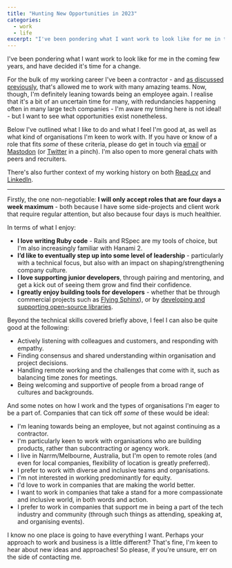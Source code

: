 ```yaml
---
title: "Hunting New Opportunities in 2023"
categories:
  - work
  - life
excerpt: "I've been pondering what I want work to look like for me in the coming few years, and have decided it's time for a change. After primarily being a contractor for the past 15 years, I'm leaning towards being an employee again."
---
```


I've been pondering what I want work to look like for me in the coming few years, and have decided it's time for a change.

For the bulk of my working career I've been a contractor - and [as discussed previously](/2019/04/26/hunting-new-opportunities.html), that's allowed me to work with many amazing teams. Now, though, I'm definitely leaning towards being an employee again. I realise that it's a bit of an uncertain time for many, with redundancies happening often in many large tech companies - I'm aware my timing here is not ideal! - but I want to see what opportunities exist nonetheless.

Below I've outlined what I like to do and what I feel I'm good at, as well as what kind of organisations I'm keen to work with. If you have or know of a role that fits _some_ of these criteria, please do get in touch via [email](mailto:pat@freelancing-gods.com) or [Mastodon](https://hachyderm.io/@pat) (or [Twitter](https://twitter.com/pat) in a pinch). I'm also open to more general chats with peers and recruiters.

There's also further context of my working history on both [Read.cv](https://read.cv/patallan) and [LinkedIn](https://www.linkedin.com/in/patallan/).

---

Firstly, the one non-negotiable: **I will only accept roles that are four days a week maximum** - both because I have some side-projects and client work that require regular attention, but also because four days is much healthier.

In terms of what I enjoy:

* **I love writing Ruby code** - Rails and RSpec are my tools of choice, but I'm also increasingly familiar with Hanami 2.
* **I’d like to eventually step up into some level of leadership** - particularly with a technical focus, but also with an impact on shaping/strengthening company culture.
* **I love supporting junior developers**, through pairing and mentoring, and get a kick out of seeing them grow and find their confidence.
* **I greatly enjoy building tools for developers** - whether that be through commercial projects such as [Flying Sphinx](https://info.flying-sphinx.com)), or by [developing and supporting open-source libraries](https://github.com/pat).

Beyond the technical skills covered briefly above, I feel I can also be quite good at the following:

* Actively listening with colleagues and customers, and responding with empathy.
* Finding consensus and shared understanding within organisation and project decisions.
* Handling remote working and the challenges that come with it, such as balancing time zones for meetings.
* Being welcoming and supportive of people from a broad range of cultures and backgrounds.

And some notes on how I work and the types of organisations I'm eager to be a part of. Companies that can tick off _some_ of these would be ideal:

* I'm leaning towards being an employee, but not against continuing as a contractor.
* I'm particularly keen to work with organisations who are building products, rather than subcontracting or agency work.
* I live in Narrm/Melbourne, Australia, but I'm open to remote roles (and even for local companies, flexibility of location is greatly preferred).
* I prefer to work with diverse and inclusive teams and organisations.
* I'm not interested in working predominantly for equity.
* I'd love to work in companies that are making the world better.
* I want to work in companies that take a stand for a more compassionate and inclusive world, in both words and action.
* I prefer to work in companies that support me in being a part of the tech industry and community (through such things as attending, speaking at, and organising events).

I know no one place is going to have everything I want. Perhaps your approach to work and business is a little different? That's fine, I'm keen to hear about new ideas and approaches! So please, if you're unsure, err on the side of contacting me.
